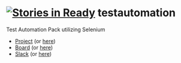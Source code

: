 [![Stories in Ready](https://badge.waffle.io/deftpack/testautomation.png?label=ready&title=Ready)](https://waffle.io/deftpack/testautomation)
testautomation
==============

Test Automation Pack utilizing Selenium

* [Project](testautomation.deftpack.com) (or [here](testautomation.deftpack.co.uk))
* [Board](board.testautomation.deftpack.com) (or [here](board.testautomation.deftpack.co.uk))
* [Slack](slack.testautomation.deftpack.com) (or [here](slack.testautomation.deftpack.co.uk))
